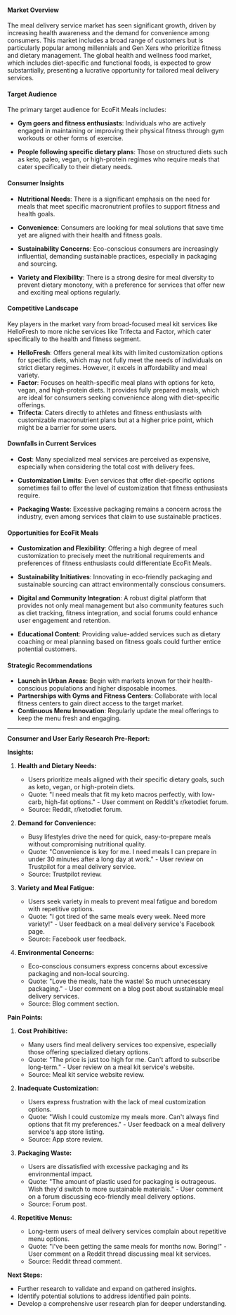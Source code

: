 #### Market Overview

The meal delivery service market has seen significant growth, driven by increasing health awareness and the demand for convenience among consumers. This market includes a broad range of customers but is particularly popular among millennials and Gen Xers who prioritize fitness and dietary management. The global health and wellness food market, which includes diet-specific and functional foods, is expected to grow substantially, presenting a lucrative opportunity for tailored meal delivery services.

#### Target Audience

The primary target audience for EcoFit Meals includes:

- **Gym goers and fitness enthusiasts**: Individuals who are actively engaged in maintaining or improving their physical fitness through gym workouts or other forms of exercise.

- **People following specific dietary plans**: Those on structured diets such as keto, paleo, vegan, or high-protein regimes who require meals that cater specifically to their dietary needs.

#### Consumer Insights

- **Nutritional Needs**: There is a significant emphasis on the need for meals that meet specific macronutrient profiles to support fitness and health goals.

- **Convenience**: Consumers are looking for meal solutions that save time yet are aligned with their health and fitness goals.

- **Sustainability Concerns**: Eco-conscious consumers are increasingly influential, demanding sustainable practices, especially in packaging and sourcing.

- **Variety and Flexibility**: There is a strong desire for meal diversity to prevent dietary monotony, with a preference for services that offer new and exciting meal options regularly.

#### Competitive Landscape

Key players in the market vary from broad-focused meal kit services like HelloFresh to more niche services like Trifecta and Factor, which cater specifically to the health and fitness segment. 

- **HelloFresh**: Offers general meal kits with limited customization options for specific diets, which may not fully meet the needs of individuals on strict dietary regimes. However, it excels in affordability and meal variety.
- **Factor**: Focuses on health-specific meal plans with options for keto, vegan, and high-protein diets. It provides fully prepared meals, which are ideal for consumers seeking convenience along with diet-specific offerings.
- **Trifecta**: Caters directly to athletes and fitness enthusiasts with customizable macronutrient plans but at a higher price point, which might be a barrier for some users.

#### Downfalls in Current Services

- **Cost**: Many specialized meal services are perceived as expensive, especially when considering the total cost with delivery fees.

- **Customization Limits**: Even services that offer diet-specific options sometimes fail to offer the level of customization that fitness enthusiasts require.

- **Packaging Waste**: Excessive packaging remains a concern across the industry, even among services that claim to use sustainable practices.

#### Opportunities for EcoFit Meals

- **Customization and Flexibility**: Offering a high degree of meal customization to precisely meet the nutritional requirements and preferences of fitness enthusiasts could differentiate EcoFit Meals.

- **Sustainability Initiatives**: Innovating in eco-friendly packaging and sustainable sourcing can attract environmentally conscious consumers.

- **Digital and Community Integration**: A robust digital platform that provides not only meal management but also community features such as diet tracking, fitness integration, and social forums could enhance user engagement and retention.

- **Educational Content**: Providing value-added services such as dietary coaching or meal planning based on fitness goals could further entice potential customers.

#### Strategic Recommendations

- **Launch in Urban Areas**: Begin with markets known for their health-conscious populations and higher disposable incomes.
- **Partnerships with Gyms and Fitness Centers**: Collaborate with local fitness centers to gain direct access to the target market.
- **Continuous Menu Innovation**: Regularly update the meal offerings to keep the menu fresh and engaging.

--- 

**Consumer and User Early Research Pre-Report:**

**Insights:**

1. **Health and Dietary Needs:**
   - Users prioritize meals aligned with their specific dietary goals, such as keto, vegan, or high-protein diets.
   - Quote: "I need meals that fit my keto macros perfectly, with low-carb, high-fat options." - User comment on Reddit's r/ketodiet forum.
   - Source: Reddit, r/ketodiet forum.

2. **Demand for Convenience:**
   - Busy lifestyles drive the need for quick, easy-to-prepare meals without compromising nutritional quality.
   - Quote: "Convenience is key for me. I need meals I can prepare in under 30 minutes after a long day at work." - User review on Trustpilot for a meal delivery service.
   - Source: Trustpilot review.

3. **Variety and Meal Fatigue:**
   - Users seek variety in meals to prevent meal fatigue and boredom with repetitive options.
   - Quote: "I got tired of the same meals every week. Need more variety!" - User feedback on a meal delivery service's Facebook page.
   - Source: Facebook user feedback.

4. **Environmental Concerns:**
   - Eco-conscious consumers express concerns about excessive packaging and non-local sourcing.
   - Quote: "Love the meals, hate the waste! So much unnecessary packaging." - User comment on a blog post about sustainable meal delivery services.
   - Source: Blog comment section.

**Pain Points:**

1. **Cost Prohibitive:**
   - Many users find meal delivery services too expensive, especially those offering specialized dietary options.
   - Quote: "The price is just too high for me. Can't afford to subscribe long-term." - User review on a meal kit service's website.
   - Source: Meal kit service website review.

2. **Inadequate Customization:**
   - Users express frustration with the lack of meal customization options.
   - Quote: "Wish I could customize my meals more. Can't always find options that fit my preferences." - User feedback on a meal delivery service's app store listing.
   - Source: App store review.

3. **Packaging Waste:**
   - Users are dissatisfied with excessive packaging and its environmental impact.
   - Quote: "The amount of plastic used for packaging is outrageous. Wish they'd switch to more sustainable materials." - User comment on a forum discussing eco-friendly meal delivery options.
   - Source: Forum post.

4. **Repetitive Menus:**
   - Long-term users of meal delivery services complain about repetitive menu options.
   - Quote: "I've been getting the same meals for months now. Boring!" - User comment on a Reddit thread discussing meal kit services.
   - Source: Reddit thread comment.

**Next Steps:**
- Further research to validate and expand on gathered insights.
- Identify potential solutions to address identified pain points.
- Develop a comprehensive user research plan for deeper understanding.